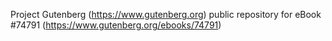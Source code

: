 Project Gutenberg (https://www.gutenberg.org) public repository for
eBook #74791 (https://www.gutenberg.org/ebooks/74791)
